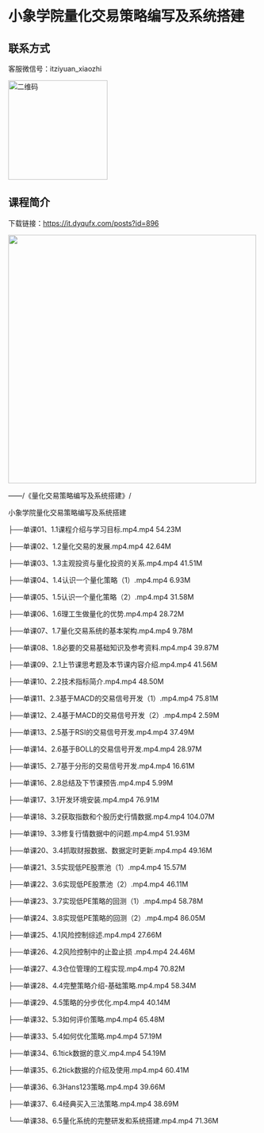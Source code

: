 # 小象学院量化交易策略编写及系统搭建

## 联系方式

客服微信号：itziyuan_xiaozhi

<img src="https://ziyuanyun.oss-cn-guangzhou.aliyuncs.com/common/20240614073449/666b82192834a.jpg" width="200" height="200" alt="二维码">

## 课程简介

下载链接：https://it.dyqufx.com/posts?id=896

<img src="https://ziyuanyun.oss-cn-guangzhou.aliyuncs.com/yun/20240515153215/664464ffbe426.jpg" width="500" alt="">

  ——/《量化交易策略编写及系统搭建》/

 小象学院量化交易策略编写及系统搭建



 ├──单课01、1.1课程介绍与学习目标.mp4.mp4 54.23M

 ├──单课02、1.2量化交易的发展.mp4.mp4 42.64M

 ├──单课03、1.3主观投资与量化投资的关系.mp4.mp4 41.51M

 ├──单课04、1.4认识一个量化策略（1）.mp4.mp4 6.93M

 ├──单课05、1.5认识一个量化策略（2）.mp4.mp4 31.58M

 ├──单课06、1.6理工生做量化的优势.mp4.mp4 28.72M

 ├──单课07、1.7量化交易系统的基本架构.mp4.mp4 9.78M

 ├──单课08、1.8必要的交易基础知识及参考资料.mp4.mp4 39.87M

 ├──单课09、2.1上节课思考题及本节课内容介绍.mp4.mp4 41.56M

 ├──单课10、2.2技术指标简介.mp4.mp4 48.50M

 ├──单课11、2.3基于MACD的交易信号开发（1）.mp4.mp4 75.81M

 ├──单课12、2.4基于MACD的交易信号开发（2）.mp4.mp4 2.59M

 ├──单课13、2.5基于RSI的交易信号开发.mp4.mp4 37.49M

 ├──单课14、2.6基于BOLL的交易信号开发.mp4.mp4 28.97M

 ├──单课15、2.7基于分形的交易信号开发.mp4.mp4 16.61M

 ├──单课16、2.8总结及下节课预告.mp4.mp4 5.99M

 ├──单课17、3.1开发环境安装.mp4.mp4 76.91M

 ├──单课18、3.2获取指数和个股历史行情数据.mp4.mp4 104.07M

 ├──单课19、3.3修复行情数据中的问题.mp4.mp4 51.93M

 ├──单课20、3.4抓取财报数据、数据定时更新.mp4.mp4 49.16M

 ├──单课21、3.5实现低PE股票池（1）.mp4.mp4 15.57M

 ├──单课22、3.6实现低PE股票池（2）.mp4.mp4 46.11M

 ├──单课23、3.7实现低PE策略的回测（1）.mp4.mp4 58.78M

 ├──单课24、3.8实现低PE策略的回测（2）.mp4.mp4 86.05M

 ├──单课25、4.1风险控制综述.mp4.mp4 27.66M

 ├──单课26、4.2风险控制中的止盈止损 .mp4.mp4 24.46M

 ├──单课27、4.3仓位管理的工程实现.mp4.mp4 70.82M

 ├──单课28、4.4完整策略介绍-基础策略.mp4.mp4 58.34M

 ├──单课29、4.5策略的分步优化.mp4.mp4 40.14M

 ├──单课32、5.3如何评价策略.mp4.mp4 65.48M

 ├──单课33、5.4如何优化策略.mp4.mp4 57.19M

 ├──单课34、6.1tick数据的意义.mp4.mp4 54.19M

 ├──单课35、6.2tick数据的介绍及使用.mp4.mp4 60.41M

 ├──单课36、6.3Hans123策略.mp4.mp4 39.66M

 ├──单课37、6.4经典买入三法策略.mp4.mp4 38.69M

 └──单课38、6.5量化系统的完整研发和系统搭建.mp4.mp4 71.36M

  